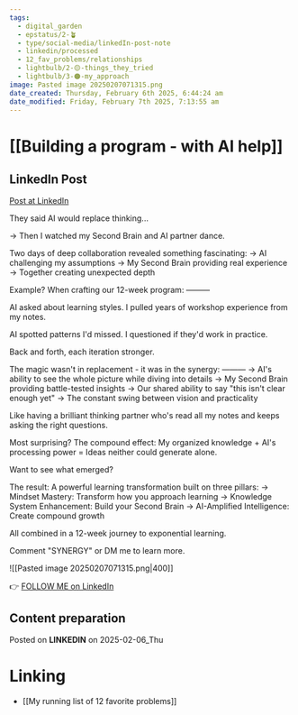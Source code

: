 ```yaml
---
tags:
  - digital_garden
  - epstatus/2-🪴
  - type/social-media/linkedIn-post-note
  - linkedin/processed
  - 12_fav_problems/relationships
  - lightbulb/2-🟡-things_they_tried
  - lightbulb/3-🟠-my_approach
image: Pasted image 20250207071315.png
date_created: Thursday, February 6th 2025, 6:44:24 am
date_modified: Friday, February 7th 2025, 7:13:55 am
---
```

# [[Building a program - with AI help]]
## LinkedIn Post
[Post at LinkedIn](https://www.linkedin.com/posts/sebastiankamilli_they-said-ai-would-replace-thinking-activity-7293161636004016128-nHz5?utm_source=share&utm_medium=member_desktop&rcm=ACoAAA1M1pkBgWCYPhT45EpfLiHzViQqRWNCIv4)

They said AI would replace thinking...

→ Then I watched my Second Brain and AI partner dance.

Two days of deep collaboration revealed something fascinating:
→ AI challenging my assumptions
→ My Second Brain providing real experience
→ Together creating unexpected depth

Example? When crafting our 12-week program:
———

AI asked about learning styles. 
I pulled years of workshop experience from my notes. 

AI spotted patterns I'd missed. 
I questioned if they'd work in practice. 

Back and forth, each iteration stronger.

The magic wasn't in replacement - it was in the synergy:
———
→ AI's ability to see the whole picture while diving into details
→ My Second Brain providing battle-tested insights
→ Our shared ability to say "this isn't clear enough yet"
→ The constant swing between vision and practicality

Like having a brilliant thinking partner who's read all my notes and 
keeps asking the right questions.

Most surprising? The compound effect:
My organized knowledge + AI's processing power =
Ideas neither could generate alone.

Want to see what emerged?

The result: A powerful learning transformation built on three pillars:
→ Mindset Mastery: Transform how you approach learning
→ Knowledge System Enhancement: Build your Second Brain
→ AI-Amplified Intelligence: Create compound growth

All combined in a 12-week journey to exponential learning.

Comment "SYNERGY" or DM me to learn more.

![[Pasted image 20250207071315.png|400]]

👉 [FOLLOW ME on LinkedIn](https://www.linkedin.com/comm/mynetwork/discovery-see-all?usecase=PEOPLE_FOLLOWS&followMember=sebastiankamilli)

## Content preparation

Posted on **LINKEDIN** on 2025-02-06_Thu
# Linking
+ [[My running list of 12 favorite problems]]